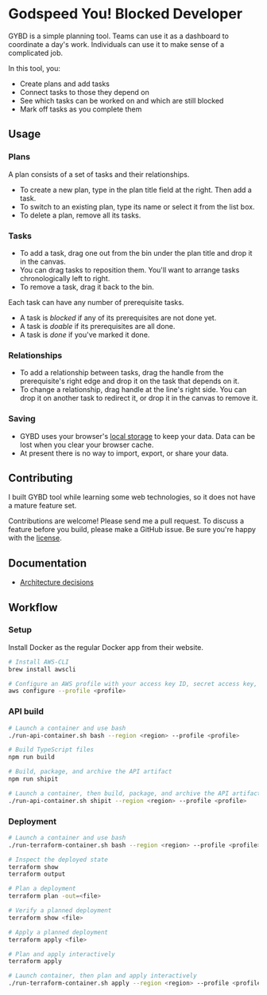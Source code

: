 # Godspeed You! Blocked Developer

GYBD is a simple planning tool. Teams can use it as a dashboard to coordinate a day's work. Individuals can use it to make sense of a complicated job.

In this tool, you:

* Create plans and add tasks
* Connect tasks to those they depend on
* See which tasks can be worked on and which are still blocked
* Mark off tasks as you complete them

## Usage

### Plans

A plan consists of a set of tasks and their relationships.

* To create a new plan, type in the plan title field at the right. Then add a task.
* To switch to an existing plan, type its name or select it from the list box.
* To delete a plan, remove all its tasks.

### Tasks

* To add a task, drag one out from the bin under the plan title and drop it in the canvas.
* You can drag tasks to reposition them. You'll want to arrange tasks chronologically left to right.
* To remove a task, drag it back to the bin.

Each task can have any number of prerequisite tasks.

* A task is _blocked_ if any of its prerequisites are not done yet.
* A task is _doable_ if its prerequisites are all done.
* A task is _done_ if you've marked it done.

### Relationships

* To add a relationship between tasks, drag the handle from the prerequisite's right edge and drop it on the task that depends on it.
* To change a relationship, drag handle at the line's right side. You can drop it on another task to redirect it, or drop it in the canvas to remove it.

### Saving

* GYBD uses your browser's [local storage](https://en.wikipedia.org/wiki/Web_storage) to keep your data. Data can be lost when you clear your browser cache.
* At present there is no way to import, export, or share your data.

## Contributing

I built GYBD tool while learning some web technologies, so it does not have a mature feature set.

Contributions are welcome! Please send me a pull request. To discuss a feature before you build, please make a GitHub issue. Be sure you're happy with the [license](LICENSE).

## Documentation

* [Architecture decisions](docs/architecture)

## Workflow

### Setup

Install Docker as the regular Docker app from their website.

```bash
# Install AWS-CLI
brew install awscli

# Configure an AWS profile with your access key ID, secret access key, and region
aws configure --profile <profile>
```

### API build

```bash
# Launch a container and use bash
./run-api-container.sh bash --region <region> --profile <profile>

# Build TypeScript files
npm run build

# Build, package, and archive the API artifact
npm run shipit

# Launch a container, then build, package, and archive the API artifact
./run-api-container.sh shipit --region <region> --profile <profile>
```

### Deployment

```bash
# Launch a container and use bash
./run-terraform-container.sh bash --region <region> --profile <profile> --stage <stage>

# Inspect the deployed state
terraform show
terraform output

# Plan a deployment
terraform plan -out=<file>

# Verify a planned deployment
terraform show <file>

# Apply a planned deployment
terraform apply <file>

# Plan and apply interactively
terraform apply

# Launch container, then plan and apply interactively
./run-terraform-container.sh apply --region <region> --profile <profile> --stage <stage>
```
